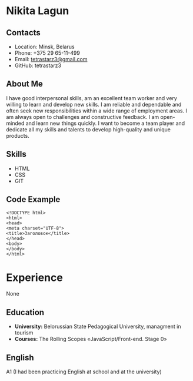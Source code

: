 # Nikita Lagun
## Contacts
* Location: Minsk, Belarus
* Phone: +375 29 65-11-499
* Email: tetrastarz3@gmail.com
* GitHub: tetrastarz3
## About Me
I have good interpersonal skills, am an excellent team worker and very willing to learn and develop new skills. I am reliable and dependable and often seek new responsibilities within a wide range of employment areas. I am always open to challenges and constructive feedback. I am open-minded and learn new things quickly. I want to become a team player and dedicate all my skills and talents to develop high-quality and unique products.
## Skills
* HTML
* CSS
* GIT
## Code Example
```
<!DOCTYPE html>
<html>
<head>
<meta charset="UTF-8">
<title>Заголовок</title>
</head>
<body>
</body>
</html>
```
# Experience
None
## Education
* **University:** Belorussian State Pedagogical University, managment in tourism
* **Courses:** The Rolling Scopes «JavaScript/Front-end. Stage 0»
## English
A1 (I had been practicing English at school and at the university)
